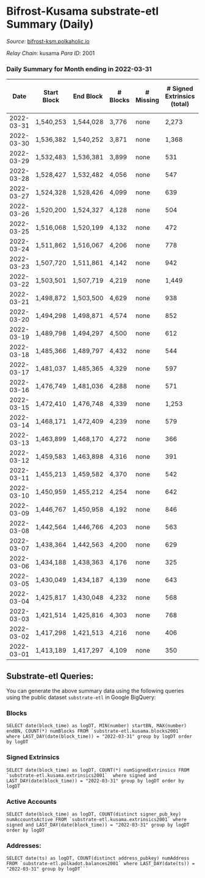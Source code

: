# Bifrost-Kusama substrate-etl Summary (Daily)

_Source_: [bifrost-ksm.polkaholic.io](https://bifrost-ksm.polkaholic.io)

*Relay Chain*: kusama
*Para ID*: 2001



### Daily Summary for Month ending in 2022-03-31


| Date | Start Block | End Block | # Blocks | # Missing | # Signed Extrinsics (total) | # Active Accounts | # Addresses with Balances | # Events | # Transfers | # XCM Transfers In | # XCM Transfers Out |
| ---- | ----------- | --------- | -------- | --------- | --------------------------- | ----------------- | ------------------------- | -------- | ----------- | ------------------ | ------------------- |
| 2022-03-31 | 1,540,253 | 1,544,028 | 3,776 | none  | 2,273 | 663 | 98,241 | 32,409 | 6,333 ($6,290,515.99) | 197 ($343,197.41) | 128 ($258,364.41) |
| 2022-03-30 | 1,536,382 | 1,540,252 | 3,871 | none  | 1,368 | 355 |  | 23,037 | 3,969 ($1,421,208.66) | 172 ($265,459.18) | 106 ($131,761.65) |
| 2022-03-29 | 1,532,483 | 1,536,381 | 3,899 | none  | 531 | 143 | 98,117 | 17,127 | 3,282 ($264,838.28) | 40 ($122,134.29) | 39 ($64,023.62) |
| 2022-03-28 | 1,528,427 | 1,532,482 | 4,056 | none  | 547 | 176 | 98,096 | 16,657 | 2,870 ($227,675.30) | 37 ($39,797.58) | 32 ($19,216.17) |
| 2022-03-27 | 1,524,328 | 1,528,426 | 4,099 | none  | 639 | 174 | 98,087 | 18,239 | 3,247 ($172,693.39) | 52 ($59,585.61) | 24 ($39,160.97) |
| 2022-03-26 | 1,520,200 | 1,524,327 | 4,128 | none  | 504 | 153 | 98,063 | 16,941 | 2,906 ($159,972.30) | 45 ($84,596.09) | 25 ($19,697.68) |
| 2022-03-25 | 1,516,068 | 1,520,199 | 4,132 | none  | 472 | 168 | 98,046 | 16,184 | 2,737 ($257,074.81) | 34 ($59,999.42) | 27 ($16,264.71) |
| 2022-03-24 | 1,511,862 | 1,516,067 | 4,206 | none  | 778 | 221 | 98,031 | 18,514 | 2,880 ($314,816.46) | 53 ($46,967.77) | 28 ($27,302.95) |
| 2022-03-23 | 1,507,720 | 1,511,861 | 4,142 | none  | 942 | 278 | 98,018 | 18,365 | 2,522 ($717,854.25) | 74 ($60,321.84) | 39 ($42,637.63) |
| 2022-03-22 | 1,503,501 | 1,507,719 | 4,219 | none  | 1,449 | 386 | 97,982 | 18,922 | 1,310 ($338,187.22) | 90 ($151,467.81) | 35 ($63,597.49) |
| 2022-03-21 | 1,498,872 | 1,503,500 | 4,629 | none  | 938 | 200 | 97,948 | 16,893 | 1,088 ($395,414.70) | 89 ($171,602.48) | 40 ($99,230.34) |
| 2022-03-20 | 1,494,298 | 1,498,871 | 4,574 | none  | 852 | 187 | 97,912 | 16,262 | 1,047 ($274,957.27) | 105 ($138,819.31) | 51 ($60,965.36) |
| 2022-03-19 | 1,489,798 | 1,494,297 | 4,500 | none  | 612 | 137 | 97,889 | 13,991 | 872 ($283,170.34) | 99 ($128,870.07) | 21 ($14,485.02) |
| 2022-03-18 | 1,485,366 | 1,489,797 | 4,432 | none  | 544 | 156 | 97,870 | 13,144 | 750 ($215,669.75) | 33 ($38,046.41) | 29 ($75,096.12) |
| 2022-03-17 | 1,481,037 | 1,485,365 | 4,329 | none  | 597 | 146 | 97,856 | 13,569 | 749 ($84,350.89) | 46 ($27,459.73) | 17 ($22,302.69) |
| 2022-03-16 | 1,476,749 | 1,481,036 | 4,288 | none  | 571 | 196 |  | 12,878 | 750 ($70,896.21) | 28 ($20,867.06) | 35 ($17,509.69) |
| 2022-03-15 | 1,472,410 | 1,476,748 | 4,339 | none  | 1,253 | 732 | 97,820 | 29,849 | 3,978 ($240,967.83) | 45 ($90,759.24) | 41 ($43,561.78) |
| 2022-03-14 | 1,468,171 | 1,472,409 | 4,239 | none  | 579 | 141 | 95,397 | 13,147 | 920 ($289,925.06) | 41 ($35,525.36) | 50 ($50,995.07) |
| 2022-03-13 | 1,463,899 | 1,468,170 | 4,272 | none  | 366 | 90 | 95,391 | 11,559 | 642 ($135,698.49) | 23 ($19,024.95) | 31 ($65,190.29) |
| 2022-03-12 | 1,459,583 | 1,463,898 | 4,316 | none  | 391 | 93 | 95,387 | 11,843 | 668 ($99,966.29) | 24 ($28,088.21) | 17 ($9,592.28) |
| 2022-03-11 | 1,455,213 | 1,459,582 | 4,370 | none  | 542 | 127 | 95,379 | 13,060 | 856 ($342,474.67) | 33 ($17,176.93) | 43 ($29,435.02) |
| 2022-03-10 | 1,450,959 | 1,455,212 | 4,254 | none  | 642 | 146 | 95,370 | 13,781 | 1,107 ($335,640.96) | 53 ($205,520.44) | 46 ($31,975.54) |
| 2022-03-09 | 1,446,767 | 1,450,958 | 4,192 | none  | 846 | 172 | 95,364 | 15,293 | 1,389 ($381,641.46) | 80 ($70,024.79) | 40 ($51,166.96) |
| 2022-03-08 | 1,442,564 | 1,446,766 | 4,203 | none  | 563 | 133 | 95,352 | 12,805 | 869 ($220,171.36) | 32 ($137,448.85) | 43 ($57,858.69) |
| 2022-03-07 | 1,438,364 | 1,442,563 | 4,200 | none  | 629 | 147 | 95,346 | 14,592 | 1,330 ($93,974.76) | 43 ($23,012.81) | 24 ($18,367.56) |
| 2022-03-06 | 1,434,188 | 1,438,363 | 4,176 | none  | 325 | 101 | 95,335 | 10,970 | 521 ($54,733.09) | 23 ($10,885.62) | 11 ($8,645.87) |
| 2022-03-05 | 1,430,049 | 1,434,187 | 4,139 | none  | 643 | 154 | 95,329 | 13,314 | 990 ($109,482.24) | 54 ($47,587.58) | 21 ($17,384.45) |
| 2022-03-04 | 1,425,817 | 1,430,048 | 4,232 | none  | 568 | 144 | 95,326 | 12,996 | 881 ($143,219.53) | 48 ($30,600.80) | 26 ($22,177.38) |
| 2022-03-03 | 1,421,514 | 1,425,816 | 4,303 | none  | 768 | 151 | 95,316 | 14,764 | 1,135 ($326,903.33) | 61 ($35,959.35) | 38 ($23,790.58) |
| 2022-03-02 | 1,417,298 | 1,421,513 | 4,216 | none  | 406 | 108 | 95,299 | 11,793 | 627 ($179,381.09) | 52 ($42,999.97) | 37 ($32,236.27) |
| 2022-03-01 | 1,413,189 | 1,417,297 | 4,109 | none  | 350 | 114 | 95,291 | 10,921 | 499 ($56,285.22) | 31 ($23,018.63) | 24 ($22,983.06) |

## Substrate-etl Queries:
You can generate the above summary data using the following queries using the public dataset `substrate-etl` in Google BigQuery:


### Blocks
```
SELECT date(block_time) as logDT, MIN(number) startBN, MAX(number) endBN, COUNT(*) numBlocks FROM `substrate-etl.kusama.blocks2001`  where LAST_DAY(date(block_time)) = "2022-03-31" group by logDT order by logDT
```


### Signed Extrinsics
```
SELECT date(block_time) as logDT, COUNT(*) numSignedExtrinsics FROM `substrate-etl.kusama.extrinsics2001`  where signed and LAST_DAY(date(block_time)) = "2022-03-31" group by logDT order by logDT
```


### Active Accounts
```
SELECT date(block_time) as logDT, COUNT(distinct signer_pub_key) numAccountsActive FROM `substrate-etl.kusama.extrinsics2001` where signed and LAST_DAY(date(block_time)) = "2022-03-31" group by logDT order by logDT
```


### Addresses:
```
SELECT date(ts) as logDT, COUNT(distinct address_pubkey) numAddress FROM `substrate-etl.polkadot.balances2001` where LAST_DAY(date(ts)) = "2022-03-31" group by logDT```

